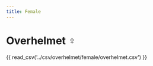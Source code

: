 ```yaml
---
title: Female
---
```


# Overhelmet :female_sign:

{{ read_csv('../csv/overhelmet/female/overhelmet.csv') }}
